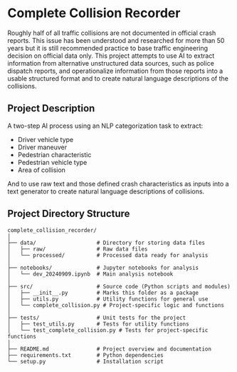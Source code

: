 # Complete Collision Recorder

Roughly half of all traffic collisions are not documented in official crash
reports. This issue has been understood and researched for more than 50 years
but it is still recommended practice to base traffic engineering decision on
official data only. This project attempts to use AI to extract information from
alternative unstructured data sources, such as police dispatch reports, and
operationalize information from those reports into a usable structured format
and to create natural language descriptions of the collisions.

## Project Description
A two-step AI process using an NLP categorization task to extract:

- Driver vehicle type
- Driver maneuver
- Pedestrian characteristic
- Pedestrian vehicle type
- Area of collision

And to use raw text and those defined crash characteristics as inputs into a
text generator to create natural language descriptions of collisions.

## Project Directory Structure

```plaintext
complete_collision_recorder/
│
├── data/                   # Directory for storing data files
│   ├── raw/                # Raw data files
│   └── processed/          # Processed data ready for analysis
│
├── notebooks/              # Jupyter notebooks for analysis
│   └── dev_20240909.ipynb  # Main analysis notebook
│
├── src/                    # Source code (Python scripts and modules)
│   ├── __init__.py         # Marks this folder as a package
│   ├── utils.py            # Utility functions for general use
│   └── complete_collision.py # Project-specific logic and functions
│
├── tests/                  # Unit tests for the project
│   ├── test_utils.py       # Tests for utility functions
│   └── test_complete_collision.py # Tests for project-specific functions
│
├── README.md               # Project overview and documentation
├── requirements.txt        # Python dependencies
└── setup.py                # Installation script
